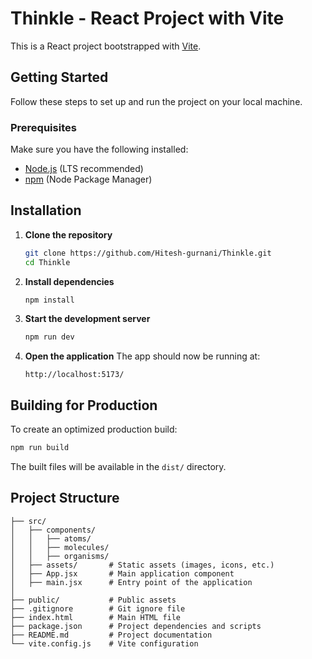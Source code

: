 # Thinkle - React Project with Vite

This is a React project bootstrapped with [Vite](https://vitejs.dev/).

## Getting Started

Follow these steps to set up and run the project on your local machine.

### Prerequisites

Make sure you have the following installed:

- [Node.js](https://nodejs.org/) (LTS recommended)
- [npm](https://www.npmjs.com/) (Node Package Manager)

## Installation

1. **Clone the repository**

   ```sh
   git clone https://github.com/Hitesh-gurnani/Thinkle.git
   cd Thinkle
   ```

2. **Install dependencies**

   ```sh
   npm install
   ```

3. **Start the development server**

   ```sh
   npm run dev
   ```

4. **Open the application**
   The app should now be running at:
   ```
   http://localhost:5173/
   ```

## Building for Production

To create an optimized production build:

```sh
npm run build
```

The built files will be available in the `dist/` directory.

## Project Structure

```
├── src/
│   ├── components/
│   │   ├── atoms/
│   │   ├── molecules/
│   │   ├── organisms/
│   ├── assets/       # Static assets (images, icons, etc.)
│   ├── App.jsx       # Main application component
│   ├── main.jsx      # Entry point of the application
│
├── public/           # Public assets
├── .gitignore        # Git ignore file
├── index.html        # Main HTML file
├── package.json      # Project dependencies and scripts
├── README.md         # Project documentation
└── vite.config.js    # Vite configuration
```

